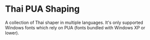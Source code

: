 # Thai PUA Shaping

A collection of Thai shaper in multiple languages.
It's only supported Windows fonts which rely on PUA (fonts bundled
with Windows XP or lower).
